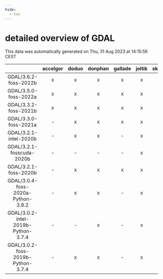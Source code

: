 ```yaml
---
hide:
  - toc
---
```


detailed overview of GDAL
=========================


This data was automatically generated on Thu, 31 Aug 2023 at 14:15:56 CEST  

| |accelgor|doduo|donphan|gallade|joltik|skitty|swalot|victini|
| :---: | :---: | :---: | :---: | :---: | :---: | :---: | :---: | :---: |
|GDAL/3.6.2-foss-2022b|x|x|x|x|x|x|x|x|
|GDAL/3.5.0-foss-2022a|x|x|x|x|x|x|x|x|
|GDAL/3.3.2-foss-2021b|x|x|x|x|x|x|x|x|
|GDAL/3.3.0-foss-2021a|-|x|x|x|x|x|x|x|
|GDAL/3.2.1-intel-2020b|-|x|x|-|x|x|x|x|
|GDAL/3.2.1-fosscuda-2020b|-|-|-|-|x|-|-|-|
|GDAL/3.2.1-foss-2020b|-|x|x|x|x|x|x|x|
|GDAL/3.0.4-foss-2020a-Python-3.8.2|-|x|x|-|x|x|x|x|
|GDAL/3.0.2-intel-2019b-Python-3.7.4|-|-|x|-|x|x|-|x|
|GDAL/3.0.2-foss-2019b-Python-3.7.4|-|x|x|-|x|x|-|x|
